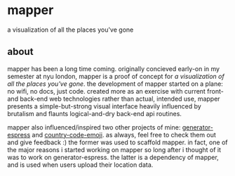 # mapper
a visualization of all the places you've gone

## about
mapper has been a long time coming.
originally concieved early-on in my semester at nyu london,
mapper is a proof of concept for _a visualization of all the places you've gone_.
the development of mapper started on a plane: no wifi, no docs, just code.
created more as an exercise with current front- and back-end web technologies rather than actual, intended use,
mapper presents a simple-but-strong visual interface heavily influenced by brutalism
and flaunts logical-and-dry back-end api routines.

mapper also influenced/inspired two other projects of mine:
[generator-espress](https://github.com/thekelvinliu/generator-espress) and [country-code-emoji](https://github.com/thekelvinliu/country-code-emoji).
as always, feel free to check them out and give feedback :)
the former was used to scaffold mapper.
in fact, one of the major reasons i started working on mapper so long after i thought of it was to work on generator-espress.
the latter is a dependency of mapper, and is used when users upload their location data.
